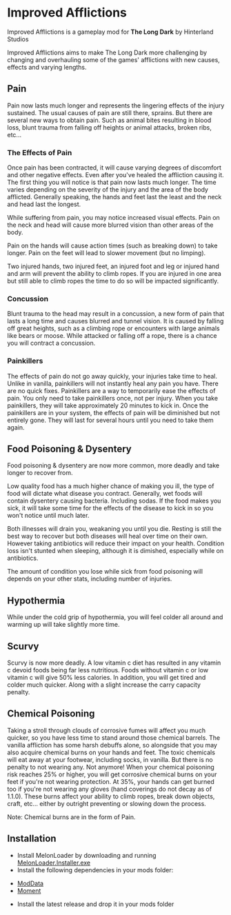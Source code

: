 # Improved Afflictions

Improved Afflictions is a gameplay mod for **The Long Dark** by Hinterland Studios

Improved Afflictions aims to make The Long Dark more challenging by changing and overhauling some of the games' afflictions with new causes, effects and varying lengths. 

## Pain

Pain now lasts much longer and represents the lingering effects of the injury sustained. The usual causes of pain are still there, sprains. But there are several new ways to obtain pain.
Such as animal bites resulting in blood loss, blunt trauma from falling off heights or animal attacks, broken ribs, etc...

### The Effects of Pain

Once pain has been contracted, it will cause varying degrees of discomfort and other negative effects. Even after you've healed the affliction causing it. The first thing you will notice
is that pain now lasts much longer. The time varies depending on the severity of the injury and the area of the body afflicted. Generally speaking, the hands and feet last the least and the
neck and head last the longest. 

While suffering from pain, you may notice increased visual effects. Pain on the neck and head will cause more blurred vision than other areas of the body. 

Pain on the hands will cause action times (such as breaking down) to take longer.
Pain on the feet will lead to slower movement (but no limping).

Two injured hands, two injured feet, an injured foot and leg or injured hand and arm will prevent the ability to climb ropes. If you are injured in one area but still able to climb ropes the 
time to do so will be impacted significantly. 

### Concussion

Blunt trauma to the head may result in a concussion, a new form of pain that lasts a long time and causes blurred and tunnel vision. It is caused by falling off great heights, such as a climbing rope
or encounters with large animals like bears or moose. While attacked or falling off a rope, there is a chance you will contract a concussion. 

### Painkillers

The effects of pain do not go away quickly, your injuries take time to heal. Unlike in vanilla, painkillers will not instantly heal any pain you have. There are no quick fixes. 
Painkillers are a way to temporarily ease the effects of pain. You only need to take painkillers once, not per injury. When you take painkillers, they will take approximately 20 minutes to kick in. 
Once the painkillers are in your system, the effects of pain will be diminished but not entirely gone. They will last for several hours until you need to take them again. 

## Food Poisoning & Dysentery

Food poisoning & dysentery are now more common, more deadly and take longer to recover from. 

Low quality food has a much higher chance of making you ill, the type of food will dictate what disease you contract. Generally, wet foods will contain dysentery causing bacteria. Including sodas.
If the food makes you sick, it will take some time for the effects of the disease to kick in so you won't notice until much later. 

Both illnesses will drain you, weakaning you until you die. Resting is still the best way to recover but both diseases will heal over time on their own. However taking antibiotics will reduce their
impact on your health. Condition loss isn't stunted when sleeping, although it is dimished, especially while on antibiotics. 

The amount of condition you lose while sick from food poisoning will depends on your other stats, including number of injuries.

## Hypothermia

While under the cold grip of hypothermia, you will feel colder all around and warming up will take slightly more time.

## Scurvy

Scurvy is now more deadly. A low vitamin c diet has resulted in any vitamin c devoid foods being far less nutritious. Foods without vitamin c or low vitamin c will give 50% less calories. In addition,
you will get tired and colder much quicker. Along with a slight increase the carry capacity penalty. 

## Chemical Poisoning

Taking a stroll through clouds of corrosive fumes will affect you much quicker, so you have less time to stand around those chemical barrels. The vanilla affliction has some harsh debuffs alone, so alongside that you may also acquire chemical burns on your hands and feet. The toxic chemicals will eat away at your footwear, including socks, in vanilla. But there is no penalty to not wearing any. Not anymore! When your chemical poisoning risk reaches 25% or higher, you will get corrosive chemical burns on your feet if you're not wearing protection. At 35%, your hands can get burned too if you're not wearing any gloves (hand coverings do not decay as of 1.1.0). These burns affect your ability to climb ropes, break down objects, craft, etc... either by outright preventing or slowing down the process. 

Note: Chemical burns are in the form of Pain.

## Installation

* Install MelonLoader by downloading and running [MelonLoader.Installer.exe](https://github.com/HerpDerpinstine/MelonLoader/releases/latest/download/MelonLoader.Installer.exe)
* Install the following dependencies in your mods folder: 

- [ModData](https://github.com/dommrogers/ModData/releases/latest)
- [Moment](https://github.com/No3371/TLD-Moment/releases/latest)

* Install the latest release and drop it in your mods folder
